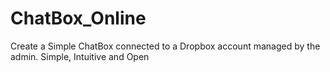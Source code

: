 # ChatBox_Online
Create a Simple ChatBox connected to a Dropbox account managed by the admin. Simple, Intuitive and Open
